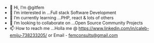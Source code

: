- 👋 Hi, I’m @gitfem
- 👀 I’m interested in ...Full stack Software Development
- 🌱 I’m currently learning ...PHP, react & lots of others
- 💞️ I’m looking to collaborate on ...Open Source Community Projects
- 📫 How to reach me ...Holla me @ https://www.linkedin.com/in/caleb-emiju-738233205/ or Email - femconsults@gmail.com

<!---
gitfem/gitfem is a ✨ special ✨ repository because its `README.md` (this file) appears on your GitHub profile.
You can click the Preview link to take a look at your changes.
--->
